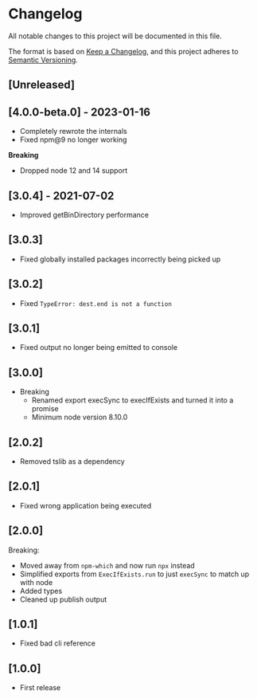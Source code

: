 # Changelog

All notable changes to this project will be documented in this file.

The format is based on [Keep a Changelog](https://keepachangelog.com/en/1.0.0/),
and this project adheres to [Semantic Versioning](https://semver.org/spec/v2.0.0.html).

## [Unreleased]

## [4.0.0-beta.0] - 2023-01-16

- Completely rewrote the internals
- Fixed npm@9 no longer working

**Breaking**

- Dropped node 12 and 14 support

## [3.0.4] - 2021-07-02

- Improved getBinDirectory performance

## [3.0.3]

- Fixed globally installed packages incorrectly being picked up

## [3.0.2]

- Fixed `TypeError: dest.end is not a function`

## [3.0.1]

- Fixed output no longer being emitted to console

## [3.0.0]

- Breaking
  - Renamed export execSync to execIfExists and turned it into a promise
  - Minimum node version 8.10.0

## [2.0.2]

- Removed tslib as a dependency

## [2.0.1]

- Fixed wrong application being executed

## [2.0.0]

Breaking:

- Moved away from `npm-which` and now run `npx` instead
- Simplified exports from `ExecIfExists.run` to just `execSync` to match up with node
- Added types
- Cleaned up publish output

## [1.0.1]

- Fixed bad cli reference

## [1.0.0]

- First release
